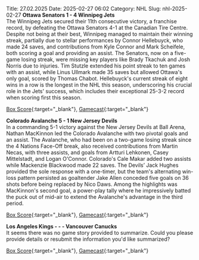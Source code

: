 Title: 27.02.2025
Date: 2025-02-27 06:02
Category: NHL 
Slug: nhl-2025-02-27 
**Ottawa Senators 1 - 4 Winnipeg Jets**  
The Winnipeg Jets secured their 11th consecutive victory, a franchise record, by defeating the Ottawa Senators 4-1 at the Canadian Tire Centre. Despite not being at their best, Winnipeg managed to maintain their winning streak, partially due to stellar performances by Connor Hellebuyck, who made 24 saves, and contributions from Kyle Connor and Mark Scheifele, both scoring a goal and providing an assist. The Senators, now on a five-game losing streak, were missing key players like Brady Tkachuk and Josh Norris due to injuries. Tim Stutzle extended his point streak to ten games with an assist, while Linus Ullmark made 35 saves but allowed Ottawa's only goal, scored by Thomas Chabot. Hellebuyck's current streak of eight wins in a row is the longest in the NHL this season, underscoring his crucial role in the Jets' success, which includes their exceptional 25-3-2 record when scoring first this season. 

[Box Score](/gamecenter/wpg-vs-ott/2025/02/26/2024020930){:target="_blank"}, [Gamecast](https://www.nhl.com/news/winnipeg-jets-ottawa-senators-game-recap-february-26){:target="_blank"}<br>

**Colorado Avalanche 5 - 1 New Jersey Devils**  
In a commanding 5-1 victory against the New Jersey Devils at Ball Arena, Nathan MacKinnon led the Colorado Avalanche with two pivotal goals and an assist. The Avalanche, who had been on a two-game losing streak since the 4 Nations Face-Off break, also received contributions from Martin Necas, with three assists, and goals from Artturi Lehkonen, Casey Mittelstadt, and Logan O'Connor. Colorado's Cale Makar added two assists while Mackenzie Blackwood made 22 saves. The Devils’ Jack Hughes provided the sole response with a one-timer, but the team's alternating win-loss pattern persisted as goaltender Jake Allen conceded five goals on 36 shots before being replaced by Nico Daws. Among the highlights was MacKinnon's second goal, a power-play tally where he impressively batted the puck out of mid-air to extend the Avalanche's advantage in the third period. 

[Box Score](/gamecenter/njd-vs-col/2025/02/26/2024020931){:target="_blank"}, [Gamecast](https://www.nhl.com/news/new-jersey-devils-colorado-avalanche-game-recap-february-26){:target="_blank"}<br>

**Los Angeles Kings - - - Vancouver Canucks**  
It seems there was no game story provided to summarize. Could you please provide details or resubmit the information you'd like summarized? 

[Box Score](/gamecenter/van-vs-lak/2025/02/26/2024020932){:target="_blank"}, [Gamecast](https://www.nhl.com/news/vancouver-canucks-los-angeles-kings-game-recap-february-26){:target="_blank"}<br>

